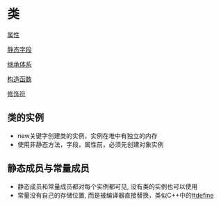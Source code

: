 # 类

[属性](CSharp_Class_Properties.md)

[静态字段](csharp_class_static_field.md.md)

[继承体系](Csharp_Inheritance_System.md)

[构造函数](csharp_class_constructor.md)

[修饰符](csharp_修饰符.md)

## 类的实例

- new关键字创建类的实例，实例在堆中有独立的内存
- 使用非静态方法，字段，属性前，必须先创建对象实例

## 静态成员与常量成员

- 静态成员和常量成员都对每个实例都可见, 没有类的实例也可以使用
- 常量没有自己的存储位置, 而是被编译器直接替换，类似C++中的[\#define](c++_preprocess.md)